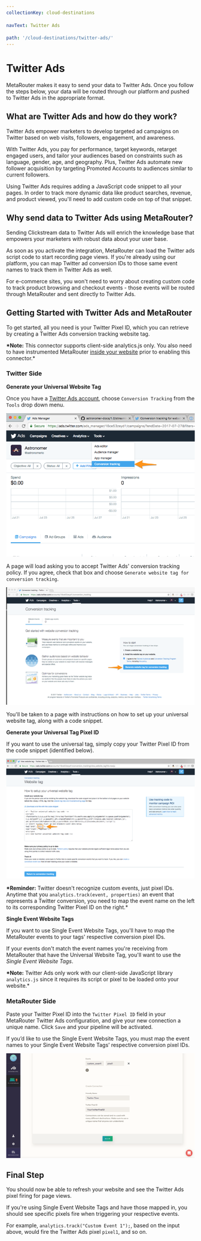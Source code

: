 ```yaml
---
collectionKey: cloud-destinations

navText: Twitter Ads

path: '/cloud-destinations/twitter-ads/'
---
```


# Twitter Ads

MetaRouter makes it easy to send your data to Twitter Ads. Once you follow the steps below, your data will be routed through our platform and pushed to Twitter Ads in the appropriate format.

## What are Twitter Ads and how do they work?

Twitter Ads empower marketers to develop targeted ad campaigns on Twitter based on web visits, followers, engagement, and awareness.

With Twitter Ads, you pay for performance, target keywords, retarget engaged users, and tailor your audiences based on constraints such as language, gender, age, and geography. Plus, Twitter Ads automate new follower acquisition by targeting Promoted Accounts to audiences similar to current followers.

Using Twitter Ads requires adding a JavaScript code snippet to all your pages. In order to track more dynamic data like product searches, revenue, and product viewed, you'll need to add custom code on top of that snippet.

## Why send data to Twitter Ads using MetaRouter?

Sending Clickstream data to Twitter Ads will enrich the knowledge base that empowers your marketers with robust data about your user base.

As soon as you activate the integration, MetaRouter can load the Twitter ads script code to start recording page views. If you're already using our platform, you can map Twitter ad conversion IDs to those same event names to track them in Twitter Ads as well.

For e-commerce sites, you won't need to worry about creating custom code to track product browsing and checkout events - those events will be routed through MetaRouter and sent directly to Twitter Ads.

## Getting Started with Twitter Ads and MetaRouter

To get started, all you need is your Twitter Pixel ID, which you can retrieve by creating a Twitter Ads conversion tracking website tag.

**\*Note:** This connector supports client-side analytics.js only. You also need to have instrumented MetaRouter [inside your website](/sources/analytics-js/) prior to enabling this connector.\*

### Twitter Side

**Generate your Universal Website Tag**

Once you have a [Twitter Ads account](https://ads.twitter.com/), choose `Conversion Tracking` from the `Tools` drop down menu.

![twitterads1](/images/twitterads1.png)

A page will load asking you to accept Twitter Ads' conversion tracking policy. If you agree, check that box and choose `Generate website tag for conversion tracking`.

![twitterads2](/images/twitterads2.png)

You'll be taken to a page with instructions on how to set up your universal website tag, along with a code snippet.

**Generate your Universal Tag Pixel ID**

If you want to use the universal tag, simply copy your Twitter Pixel ID from the code snippet (identified below).

![twitterads3](/images/twitterads3.png)

**\*Reminder:** Twitter doesn't recognize custom events, just pixel IDs. Anytime that you `analytics.track(event, properties)` an event that represents a Twitter conversion, you need to map the event name on the left to its corresponding Twitter Pixel ID on the right.\*

**Single Event Website Tags**

If you want to use Single Event Website Tags, you'll have to map the MetaRouter events to your tags' respective conversion pixel IDs.

If your events don't match the event names you're receiving from MetaRouter that have the Universal Website Tag, you'll want to use the _Single Event Website Tags_.

**\*Note:** Twitter Ads only work with our client-side JavaScript library `analytics.js` since it requires its script or pixel to be loaded onto your website.\*

### MetaRouter Side

Paste your Twitter Pixel ID into the `Twitter Pixel ID` field in your MetaRouter Twitter Ads configuration, and give your new connection a unique name. Click `Save` and your pipeline will be activated.

If you’d like to use the Single Event Website Tags, you must map the event names to your Single Event Website Tags’ respective conversion pixel IDs.

![twitterads5](/images/twitterads4v2.png)

## Final Step

You should now be able to refresh your website and see the Twitter Ads pixel firing for page views.

If you're using Single Event Website Tags and have those mapped in, you should see specific pixels fire when triggering your respective events.

For example, `analytics.track("Custom Event 1");`, based on the input above, would fire the Twitter Ads pixel `pixel1`, and so on.

